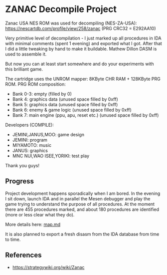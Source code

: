 # ZANAC Decompile Project

Zanac USA NES ROM was used for decompiling (NES-ZA-USA): https://nescartdb.com/profile/view/258/zanac  (PRG CRC32 = E292AA10)

Very primitive level of decompilation - I just marked up all procedures in IDA with minimal comments (spent 1 evening) and exported what I got.
After that I did a little tweaking by hand to make it buildable. Mathew Dillon DASM is used to assemble it.

But now you can at least start somewhere and do your experiments with this brilliant game.

The cartridge uses the UNROM mapper: 8KByte CHR RAM + 128KByte PRG ROM.
PRG ROM composition:
- Bank 0-3: empty (filled by 0)
- Bank 4: graphics data  (unused space filled by 0xff)
- Bank 5: graphics data  (unused space filled by 0xff)
- Bank 6: enemy & game logic   (unused space filled by 0xff)
- Bank 7: main engine (ppu, apu, reset etc.)  (unused space filled by 0xff)

Developers (COMPILE):
- JEMINI,JANUS,MOO: game design
- JEMINI: program
- MIYAMOTO: music
- JANUS: graphics
- MNC NUI,WAO ISEE,YORIKI: test play

Thank you guys!

## Progress

Project development happens sporadically when I am bored. In the evening I sit down, launch IDA and in parallel the Mesen debugger and play the game trying to understand the purpose of all procedures.
At the moment there are 455 procedures marked, and about 180 procedures are identified (more or less clear what they do).

More details here: [map.md](/wiki/map.md)

It is also planned to export a fresh disasm from the IDA database from time to time.

## References

- https://strategywiki.org/wiki/Zanac
